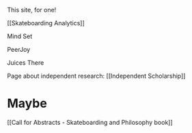 This site, for one!

[[Skateboarding Analytics]]

Mind Set

PeerJoy

Juices There

Page about independent research: [[Independent Scholarship]]

# Maybe
[[Call for Abstracts - Skateboarding and Philosophy book]]